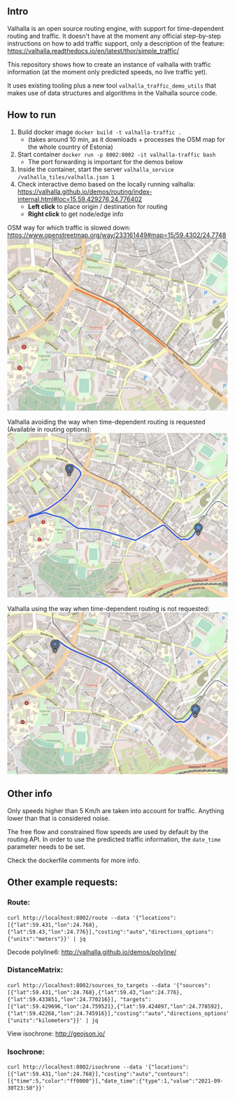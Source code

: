 ## Intro

Valhalla is an open source routing engine, with support for time-dependent routing and traffic. 
It doesn't have at the moment any official step-by-step instructions on how to add traffic support, only a description of the feature: https://valhalla.readthedocs.io/en/latest/thor/simple_traffic/

This repository shows how to create an instance of valhalla with traffic information (at the moment only predicted speeds, no live traffic yet).

It uses existing tooling plus a new tool `valhalla_traffic_demo_utils` that makes use of data structures and algorithms in the Valhalla source code.

## How to run

1. Build docker image `docker build -t valhalla-traffic .`
    * (takes around 10 min, as it downloads + processes the OSM map for the whole country of Estonia)
1. Start container `docker run -p 8002:8002 -it valhalla-traffic bash`
    * The port forwarding is important for the demos below
2. Inside the container, start the server `valhalla_service /valhalla_tiles/valhalla.json 1`
3. Check interactive demo based on the locally running valhalla: https://valhalla.github.io/demos/routing/index-internal.html#loc=15,59.429276,24.776402
    * __Left click__ to place origin / destination for routing
    * __Right click__ to get node/edge info

OSM way for which traffic is slowed down: https://www.openstreetmap.org/way/233161449#map=15/59.4302/24.7748
![OSM way](osm_way.png?raw=true "OSM way")

Valhalla avoiding the way when time-dependent routing is requested (Available in routing options):
![OSM way](with_date_time.png?raw=true "OSM way")

Valhalla using the way when time-dependent routing is not requested:
![OSM way](without_date_time.png?raw=true "OSM way")

## Other info

Only speeds higher than 5 Km/h are taken into account for traffic. 
Anything lower than that is considered noise.

The free flow and constrained flow speeds are used by default by the routing API.
In order to use the predicted traffic information, the `date_time` parameter needs to be set.  

Check the dockerfile comments for more info.

## Other example requests:

### Route:
```
curl http://localhost:8002/route --data '{"locations":[{"lat":59.431,"lon":24.768},{"lat":59.43,"lon":24.776}],"costing":"auto","directions_options":{"units":"meters"}}' | jq
```
Decode polyline6: http://valhalla.github.io/demos/polyline/

### DistanceMatrix:
```
curl http://localhost:8002/sources_to_targets --data '{"sources":[{"lat":59.431,"lon":24.768},{"lat":59.43,"lon":24.776},{"lat":59.433851,"lon":24.770216}], "targets":[{"lat":59.429696,"lon":24.759521},{"lat":59.424097,"lon":24.778592},{"lat":59.42268,"lon":24.745916}],"costing":"auto","directions_options":{"units":"kilometers"}}' | jq
```
View isochrone: http://geojson.io/

### Isochrone:

```
curl http://localhost:8002/isochrone --data '{"locations":[{"lat":59.431,"lon":24.768}],"costing":"auto","contours":[{"time":5,"color":"ff0000"}],"date_time":{"type":1,"value":"2021-09-30T23:50"}}'
```
